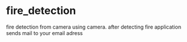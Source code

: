 # fire_detection
fire detection from camera using camera. after detecting fire application sends mail to your email adress
